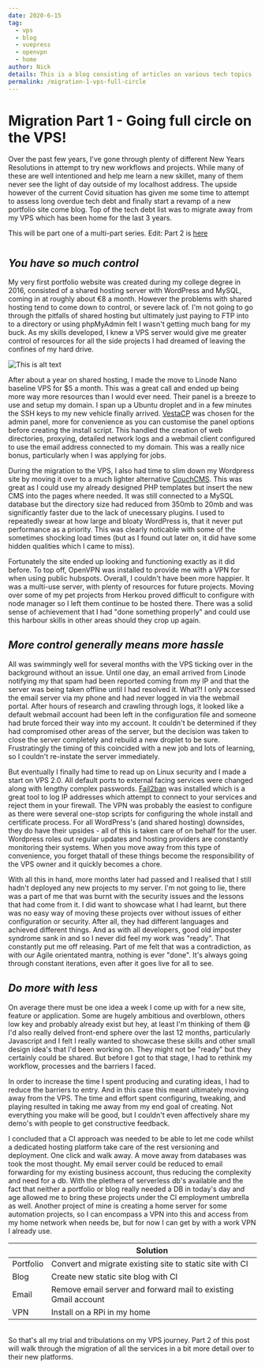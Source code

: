 ```yaml
---
date: 2020-6-15
tag: 
  - vps
  - blog
  - vuepress
  - openvpn
  - home
author: Nick  
details: This is a blog consisting of articles on various tech topics
permalink: /migration-1-vps-full-circle
---
```


# Migration Part 1 - Going full circle on the VPS!

 Over the past few years, I've gone through plenty of different New Years Resolutions in attempt to try new workflows and projects. While many of these are well intentioned and help me learn a new skillet, many of them never see the light of day outside of my localhost address. The upside however of the current Covid situation has given me some time to attempt to assess long overdue tech debt and finally start a revamp of a new portfolio site come blog. Top of the tech debt list was to migrate away from my VPS which has been home for the last 3 years.

 This will be part one of a multi-part series.  Edit: Part 2 is [here](/migration-2-embrace-the-jam) 

# # 

## *You have so much control*


My very first portfolio website was created during my college degree in 2016, consisted of a shared hosting server with WordPress and MySQL, coming in at roughly about €8 a month. However the problems with shared hosting tend to come down to control, or severe lack of. I'm not going to go through the pitfalls of shared hosting but ultimately just paying to FTP into to a directory or using phpMyAdmin felt I wasn't getting much bang for my buck. As my skills developed, I knew a VPS server would give me greater control of resources for all the side projects I had dreamed of leaving the confines of my hard drive.


![This is alt text](/images/hero-code.png)


After about a year on shared hosting, I made the move to Linode Nano baseline VPS for $5 a month. This was a great call and ended up being more way more resources than I would ever need. Their panel is a breeze to use and setup my domain. I span up a Ubuntu droplet and in a few minutes the SSH keys to my new vehicle finally arrived. [VestaCP](https://vestacp.com/install/) was chosen for the admin panel, more for convenience as you can customise the panel options before creating the install script.  This handled the creation of web directories, proxying, detailed network logs and a webmail client configured to use the email address connected to my domain. This was a really nice bonus, particularly when I was applying for jobs. 



During the migration to the VPS, I also had time to slim down my Wordpress site by moving it over to a much lighter alternative [CouchCMS](https://www.couchcms.com/). This was great as I could use my already designed PHP templates but insert the new CMS into the pages where needed. It was still connected to a MySQL database but the directory size had reduced from 350mb to 20mb and was significantly faster due to the lack of unecessary plugins. I used to repeatedly swear at how large and bloaty WordPress is, that it never put performance as a priority. This was clearly noticable with some of the sometimes shocking load times (but as I found out later on, it did have some hidden qualities  which I came to miss).  

Fortunately the site ended up looking and functioning exactly as it did before. To top off, OpenVPN was installed to provide me with a VPN for when using public hubspots. Overall, I couldn't have been more happier. It was a multi-use server, with plenty of resources for future projects. Moving over some of my pet projects from Herkou proved difficult to configure with node manager so I left them continue to be hosted there. There was a solid sense of achievement that I had "done something properly" and could use this harbour skills in other areas should they crop up again. 

## *More control generally means more hassle*

All was swimmingly well for several months with the VPS ticking over in the background without an issue. Until one day, an email arrived from Linode notifying my that spam had been reported coming from my IP and that the server was being taken offline until I had resolved it. What?! I only accessed the email server via my phone and had never logged in via the webmail portal. After hours of research and crawling through logs, it looked like a default webmail account had been left in the configuration file and someone had brute forced their way into my account. It couldn't be determined if they had compromised other areas of the server, but the decision was taken to close the server completely and rebuild a new droplet to be sure.  Frustratingly the timing of this coincided with a new job and lots of learning, so I couldn't re-instate the server immediately. 

But eventually I finally had time to read up on Linux security and I made a start on VPS 2.0. All default ports to external facing services were changed along with lengthy complex passwords. [Fail2ban](https://www.fail2ban.org/wiki/index.php/Main_Page) was installed which is a great tool to log IP addresses which attempt to connect to your services and reject them in your firewall. The VPN was probably the easiest to configure as there were several one-stop scripts for configuring the whole install and certificate process. For all WordPress's (and shared hosting) downsides, they do have their upsides - all of this is taken care of on behalf for the user. Wordpress roles out regular updates and hosting providers are constantly monitoring their systems. When you move away from this type of convenience, you forget thatall of these things become the responsibility of the VPS owner and it quickly becomes a chore.  

With all this in hand, more months later had passed and I realised that I still hadn't deployed any new projects to my server. I'm not going to lie, there was a part of me that was burnt with the security issues and the lessons that had come from it. I did want to showcase what I had learnt, but there was no easy way of moving these projects over without issues of either configuration or security. After all, they had different languages and achieved different things. And as with all developers, good old imposter syndrome sank in and so I never did feel my work was "ready". That constantly put me off releasing. Part of me felt that was a contradiction, as with our Agile orientated mantra, nothing is ever "done". It's always going through constant iterations, even after it goes live for all to see.

## *Do more with less*

On average there must be one idea a week I come up with for a new site, feature or application. Some are hugely ambitious and overblown, others low key and probably already exist but hey, at least I'm thinking of them :smile:  I'd also really delved front-end sphere over the last 12 months, particularly Javascript and I felt I really wanted to showcase these skills and other small design idea's that I'd been working on. They might not be "ready" but they certainly could be shared. But before I got to that stage, I had to rethink my workflow, processes and the barriers I faced.

In order to increase the time I spent producing and curating ideas, I had to reduce the barriers to entry. And in this case this meant ultimately moving away from the VPS. The time and effort spent configuring, tweaking, and playing resulted in taking me away from my end goal of creating. Not everything you make will be good, but I couldn't even affectively share my demo's with people to get constructive feedback. 


I concluded that a CI approach was needed to be able to let me code whilst a dedicated hosting platform take care of the rest versioning and deployment. One click and walk away. A move away from databases was took the most thought. My email server could be reduced to email forwarding for my existing business account, thus reducing the complexity and need for a db. With the plethera of serverless db's available and the fact that neither a portfolio or blog really needed a DB in today's day and age allowed me to bring these projects under the CI employment umbrella as well. Another project of mine is creating a home server for some automation projects, so I can encompass a VPN into this and access from my home network when needs be, but for now I can get by with a work VPN I already use.


|    | Solution |
| -- | ------- |
| Portfolio   | Convert and migrate existing site to static site with CI |
| Blog   | Create new static site blog with CI |
| Email | Remove email server and forward mail to existing Gmail account |
| VPN   | Install on a RPi in my home |  
  
\
So that's all my trial and tribulations on my VPS journey. Part 2 of this post will walk through the migration of all the services in a bit more detail over to their new platforms. 